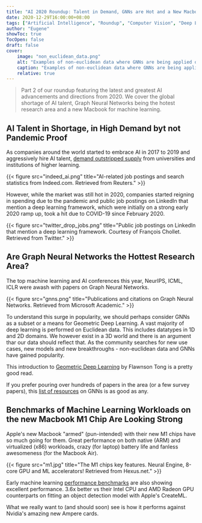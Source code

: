 ```yaml
---
title: "AI 2020 Roundup: Talent in Demand, GNNs are Hot and a New Macbook M1 for AI"
date: 2020-12-29T16:00:00+08:00
tags: ["Artificial Intelligence", "Roundup", "Computer Vision", "Deep Learning", "Machine Learning", "Graph Neural Networks"]
author: "Eugene"
showToc: true
TocOpen: false
draft: false
cover:
    image: "non_euclidean_data.png"
    alt: "Examples of non-euclidean data where GNNs are being applied on. Retrieved from Flawnson Tong's Article on Medium."
    caption: "Examples of non-euclidean data where GNNs are being applied on. Retrieved from Medium."
    relative: true
---
```


> Part 2 of our roundup featuring the latest and greatest AI advancements and directions from 2020. We cover the global 
>shortage of AI talent, Graph Neural Networks being the hotest research area and a new Macbook for machine learning.

## AI Talent in Shortage, in High Demand byt not Pandemic Proof

As companies around the world started to embrace AI in 2017 to 2019 and aggressively hire AI talent, [demand outstripped
supply](https://www.reuters.com/article/us-usa-economy-artificialintelligence/as-companies-embrace-ai-its-a-job-seekers-market-idUSKCN1MP10D) 
from universities and institutions of higher learning.

{{< figure src="indeed_ai.png" title="AI-related job postings and search statistics from Indeed.com. Retrieved from Reuters." >}}

However, while the market was still hot in 2020, companies started reigning in spending due to the pandemic and public 
job postings on LinkedIn that mention a deep learning framework, which were initially on a strong early 2020 ramp up, 
took a hit due to COVID-19 since February 2020.

{{< figure src="twitter_drop_jobs.png" title="Public job postings on LinkedIn that mention a deep learning framework. Courtesy of François Chollet. Retrieved from Twitter." >}}

## Are Graph Neural Networks the Hottest Research Area?

The top machine learning and AI conferences this year, NeurIPS, ICML, ICLR were awash with papers on Graph Neural Networks.

{{< figure src="gnns.png" title="Publications and citations on Graph Neural Networks. Retrieved from Microsoft Academic." >}}

To understand this surge in popularity, we should perhaps consider GNNs as a subset or a means for Geometric Deep Learning.
A vast majority of deep learning is performed on Euclidean data. This includes datatypes in 1D and 2D domains. 
We however exist in a 3D world and there is an argument thar our data should reflect that. 
As the community searches for new use cases, new models and new breakthroughs - non-euclidean data and GNNs have gained 
popularity.

This introduction to [Geometric Deep Learning](https://flawnsontong.medium.com/what-is-geometric-deep-learning-b2adb662d91d) 
by Flawnson Tong is a pretty good read.

If you prefer pouring over hundreds of papers in the area (or a few survey papers), this [list of resources](https://github.com/thunlp/GNNPapers#content)
on GNNs is as good as any.

## Benchmarks of Machine Learning Workloads on the new Macbook M1 Chip Are Looking Strong  

Apple's new Macbook "armed" (pun-intended) with their new M1 chips have so much going for them. Great performance on both native (ARM)
and virtualized (x86) workloads, crazy (for laptop) battery life and fanless awesomeness (for the Macbook Air).

{{< figure src="m1.jpg" title="The M1 chips key features. Neural Engine, 8-core GPU and ML accelerators! Retrieved from Hexus.net." >}}

Early machine learning [performance benchmarks](https://blog.roboflow.com/apple-m1-for-machine-learning/) are also showing
excellent performance. 3.6x better vs their Intel CPU and AMD Radeon GPU counterparts on fitting an object detection model
with Apple's CreateML. 

What we really want to (and should soon) see is how it performs against Nvidia's amazing new Ampere cards.  
